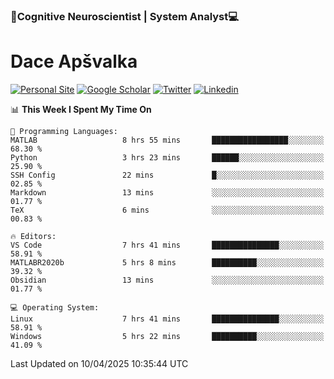 ### 🧠Cognitive Neuroscientist | System Analyst💻
# Dace Apšvalka

[![Personal Site](https://img.shields.io/badge/website-teal?style=for-the-badge&logo=About.me&logoColor=white)](https://dcdace.net/)
[![Google Scholar](https://img.shields.io/badge/Scholar-yellow?style=for-the-badge&logo=googlescholar&logoColor=ffffff)](https://scholar.google.com/citations?hl=en&user=W8q0HBkAAAAJ&view_op=list_works&sortby=pubdate)
[![Twitter](https://img.shields.io/badge/Twitter-1DA1F2?logo=twitter&logoColor=white&style=for-the-badge)](https://twitter.com/dcdace)
[![Linkedin](https://img.shields.io/badge/linkedin-0077B5?logo=linkedin&logoColor=white&style=for-the-badge)](https://www.linkedin.com/in/dace-apsvalka/)

<!--
[![Dace's wakatime stats](https://github-readme-stats.vercel.app/api/wakatime?username=dcdace&theme=react&layout=compact&custom_title=Coding+past+7+days&v=2)](https://github.com/dcdace/dcdace)


[![github](https://img.shields.io/github/followers/dcdace?logo=github&style=plastic)](https://github.com/dcdace?tab=followers "GitHub followers")
[![wakatime](https://wakatime.com/badge/user/6e7556d3-b1db-4eef-a7e8-9bad735fc27e.svg?style=plastic?v=2)](https://wakatime.com/@6e7556d3-b1db-4eef-a7e8-9bad735fc27e "Total time coded since Feb 28 2022")

[![twitter](https://img.shields.io/twitter/follow/dcdace?label=followers&logo=twitter&color=%23007ec6&style=plastic)](https://twitter.com/dcdace "Twitter followers")

[![Dace's languages](https://github-readme-stats-one-nu-13.vercel.app/api/top-langs/?username=dcdace&langs_count=10&theme=nord&layout=compact)](https://github.com/anuraghazra/github-readme-stats) 
[![Dace's GitHub stats](https://github-readme-stats-one-nu-13.vercel.app/api?username=dcdace&theme=dracula&hide=prs,issues&count_private=true&show_icons=true&hide_rank=true&include_all_commits=true&hide_title=false&custom_title=GitHub+Stats)](https://github.com/anuraghazra/github-readme-stats)
-->

<!--START_SECTION:waka-->
📊 **This Week I Spent My Time On** 

```text
💬 Programming Languages: 
MATLAB                   8 hrs 55 mins       █████████████████░░░░░░░░   68.30 % 
Python                   3 hrs 23 mins       ██████░░░░░░░░░░░░░░░░░░░   25.90 % 
SSH Config               22 mins             █░░░░░░░░░░░░░░░░░░░░░░░░   02.85 % 
Markdown                 13 mins             ░░░░░░░░░░░░░░░░░░░░░░░░░   01.77 % 
TeX                      6 mins              ░░░░░░░░░░░░░░░░░░░░░░░░░   00.83 % 

🔥 Editors: 
VS Code                  7 hrs 41 mins       ███████████████░░░░░░░░░░   58.91 % 
MATLABR2020b             5 hrs 8 mins        ██████████░░░░░░░░░░░░░░░   39.32 % 
Obsidian                 13 mins             ░░░░░░░░░░░░░░░░░░░░░░░░░   01.77 % 

💻 Operating System: 
Linux                    7 hrs 41 mins       ███████████████░░░░░░░░░░   58.91 % 
Windows                  5 hrs 22 mins       ██████████░░░░░░░░░░░░░░░   41.09 % 
```


 Last Updated on 10/04/2025 10:35:44 UTC
<!--END_SECTION:waka-->


